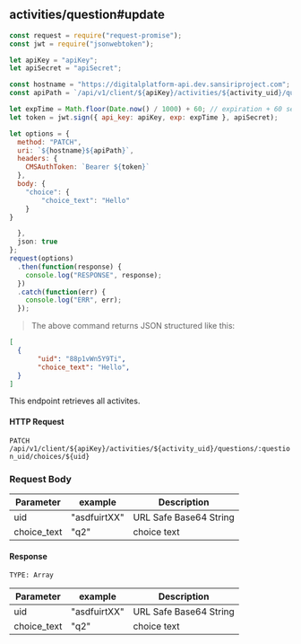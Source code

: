 ## activities/question#update

```javascript
const request = require("request-promise");
const jwt = require("jsonwebtoken");

let apiKey = "apiKey";
let apiSecret = "apiSecret";

const hostname = "https://digitalplatform-api.dev.sansiriproject.com";
const apiPath = `/api/v1/client/${apiKey}/activities/${activity_uid}/questions/:question_uid/choices/${uid}`;

let expTime = Math.floor(Date.now() / 1000) + 60; // expiration + 60 seconds
let token = jwt.sign({ api_key: apiKey, exp: expTime }, apiSecret);

let options = {
  method: "PATCH",
  uri: `${hostname}${apiPath}`,
  headers: {
    CMSAuthToken: `Bearer ${token}`
  },
  body: {
    "choice": {
  		"choice_text": "Hello"
  	}
}

  },
  json: true
};
request(options)
  .then(function(response) {
    console.log("RESPONSE", response);
  })
  .catch(function(err) {
    console.log("ERR", err);
  });
```

> The above command returns JSON structured like this:

```json
[
  {
       "uid": "88p1vWn5Y9Ti",
       "choice_text": "Hello",
  }
]
```

This endpoint retrieves all activites.

#### HTTP Request

`PATCH /api/v1/client/${apiKey}/activities/${activity_uid}/questions/:question_uid/choices/${uid}`

### Request Body

| Parameter           | example                | Description                          |
| ------------------- | ---------------------- | ------------------------------------ |
| uid  | "asdfuirtXX" | URL Safe Base64 String |
| choice_text | "q2" | choice text |


#### Response

`TYPE: Array`

| Parameter          | example      | Description                       |
| ------------------ | ------------ | --------------------------------- |
| uid  | "asdfuirtXX" | URL Safe Base64 String |
| choice_text | "q2" | choice text |
